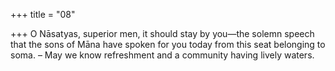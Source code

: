 +++
title = "08"

+++
O Nāsatyas, superior men, it should stay by you—the solemn speech that  the sons of Māna have spoken for you
today from this seat belonging to soma. – May we know refreshment and  a community having lively waters.